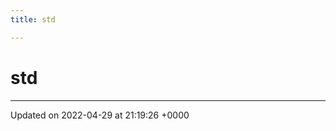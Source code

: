 ```yaml
---
title: std

---
```


# std








-------------------------------

Updated on 2022-04-29 at 21:19:26 +0000